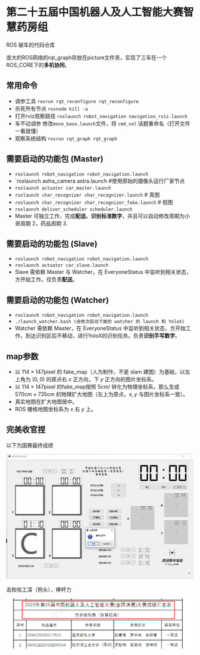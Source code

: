 # 第二十五届中国机器人及人工智能大赛智慧药房组

ROS 破车的代码仓库  

庞大的ROS网络的rqt_graph存放在picture文件夹，实现了三车在一个ROS_CORE下的**多机协同**。
## 常用命令

* 调参工具
`rosrun rqt_reconfigure rqt_reconfigure`
* 杀死所有节点
`rosnode kill -a`
* 打开rviz观察路径
`roslaunch robot_navigation navigation_rviz.launch`
* 车不动调参
修改`move_base.launch`文件，将 `cmd_vel` 话题重命名（打开文件一看就懂）
* 观察系统结构
`rosrun rqt_graph rqt_graph`

## 需要启动的功能包 (Master)
 * `roslaunch robot_navigation robot_navigation.launch`
 * `roslaunch astra_camera astra.launch    #使用原始的摄像头运行厂家节点
 * `roslaunch actuator car_master.launch `
 * `roslaunch char_recognizer char_recognizer.launch`         # 真图
 * `roslaunch char_recognizer char_recognizer_fake.launch`    # 假图
 * `roslaunch deliver_scheduler scheduler.launch`
 * Master 可独立工作，完成**配送、识别标准数字**，并且可以自动修改周期为小哥周期 2，药品周期 3.
## 需要启动的功能包 (Slave)
 * `roslaunch robot_navigation robot_navigation.launch`
 * `roslaunch actuator car_slave.launch `
 * Slave 需依赖 Master 与 Watcher，在 EveryoneStatus 中监听到相关状态，方开始工作。仅负责**配送**。
## 需要启动的功能包 (Watcher)
 * `roslaunch robot_navigation robot_navigation.launch`
 * `./launch_watcher.bash (会依次启动下面的 watcher 的 launch 和 YoloX) `
 * Watcher 需依赖 Master，在 EveryoneStatus 中监听到相关状态，方开始工作，到达识别区后不移动，进行YoloX的识别任务。负责**识别手写数字**。

## map参数
* 以 $114 \times 147 \mathrm{pixel}$ 的 fake_map（人为制作，不是 slam 建图）为基础，以左上角为 $(0,0)$ 的原点右 $x$ 正方向，下 $y$ 正方向的图片坐标系。
* 以 $114 \times 147 \mathrm{pixel}$ 的fake_map按照 $5\mathrm{cm}/$ 转化为物理坐标系，那么生成 $570\mathrm{cm} \times 735\mathrm{cm}$ 的物理扩大地图（左上为原点，$x,y$ 与图片坐标系一致）。
* 真实地图在扩大地图居中。
* ROS 栅格地图坐标系为 $x$ 右 $y$ 上。

## 完美收官捏

以下为国赛最终成绩

![这是国赛截图](/picture/final.png "国赛截图捏")

击败哈工深（狗头），捧杯力

![这是国赛公示截图](/picture/first_prize.png "捏") 
